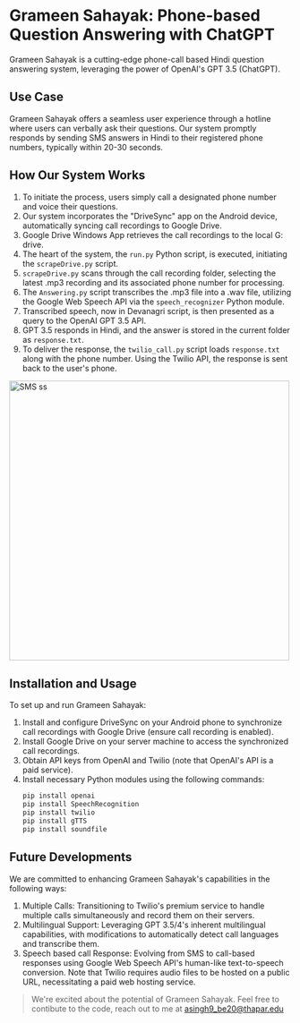 # Grameen Sahayak: Phone-based Question Answering with ChatGPT

Grameen Sahayak is a cutting-edge phone-call based Hindi question answering system, leveraging the power of OpenAI's GPT 3.5 (ChatGPT).

## Use Case

Grameen Sahayak offers a seamless user experience through a hotline where users can verbally ask their questions. Our system promptly responds by sending SMS answers in Hindi to their registered phone numbers, typically within 20-30 seconds.

## How Our System Works

1. To initiate the process, users simply call a designated phone number and voice their questions.
2. Our system incorporates the "DriveSync" app on the Android device, automatically syncing call recordings to Google Drive.
3. Google Drive Windows App retrieves the call recordings to the local G: drive.
4. The heart of the system, the `run.py` Python script, is executed, initiating the `scrapeDrive.py` script.
5. `scrapeDrive.py` scans through the call recording folder, selecting the latest .mp3 recording and its associated phone number for processing.
6. The `Answering.py` script transcribes the .mp3 file into a .wav file, utilizing the Google Web Speech API via the `speech_recognizer` Python module.
7. Transcribed speech, now in Devanagri script, is then presented as a query to the OpenAI GPT 3.5 API.
8. GPT 3.5 responds in Hindi, and the answer is stored in the current folder as `response.txt`.
9. To deliver the response, the `twilio_call.py` script loads `response.txt` along with the phone number. Using the Twilio API, the response is sent back to the user's phone.

<img src="https://github.com/AnilpreetSingh/grameen-sahayak-BlackRockProject/assets/90110629/80b17638-7ddf-4b89-b0bb-963f86e3a0c5" width="500" alt="SMS ss">

## Installation and Usage

To set up and run Grameen Sahayak:

1. Install and configure DriveSync on your Android phone to synchronize call recordings with Google Drive (ensure call recording is enabled).
2. Install Google Drive on your server machine to access the synchronized call recordings.
3. Obtain API keys from OpenAI and Twilio (note that OpenAI's API is a paid service).
4. Install necessary Python modules using the following commands:
   ```bash
   pip install openai
   pip install SpeechRecognition
   pip install twilio
   pip install gTTS
   pip install soundfile
   
## Future Developments
We are committed to enhancing Grameen Sahayak's capabilities in the following ways:

1. Multiple Calls: Transitioning to Twilio's premium service to handle multiple calls simultaneously and record them on their servers.
2. Multilingual Support: Leveraging GPT 3.5/4's inherent multilingual capabilities, with modifications to automatically detect call languages and transcribe them.
3. Speech based call Response: Evolving from SMS to call-based responses using Google Web Speech API's human-like text-to-speech conversion. Note that Twilio requires audio files to be hosted on a public URL, necessitating a paid web hosting service.
> We're excited about the potential of Grameen Sahayak. Feel free to contibute to the code, reach out to me at asingh9_be20@thapar.edu
